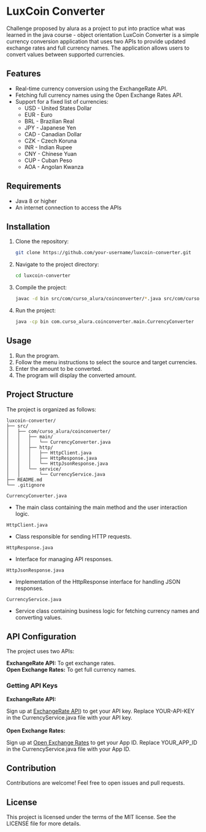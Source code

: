  # LuxCoin Converter
Challenge proposed by alura as a project to put into practice what was learned in the java course - object orientation
LuxCoin Converter is a simple currency conversion application that uses two APIs to provide updated exchange rates and full currency names. The application allows users to convert values between supported currencies.

## Features

- Real-time currency conversion using the ExchangeRate API.
- Fetching full currency names using the Open Exchange Rates API.
- Support for a fixed list of currencies:
  - USD - United States Dollar
  - EUR - Euro
  - BRL - Brazilian Real
  - JPY - Japanese Yen
  - CAD - Canadian Dollar
  - CZK - Czech Koruna
  - INR - Indian Rupee
  - CNY - Chinese Yuan
  - CUP - Cuban Peso
  - AOA - Angolan Kwanza

## Requirements

- Java 8 or higher
- An internet connection to access the APIs

## Installation

1. Clone the repository:
    ```bash
    git clone https://github.com/your-username/luxcoin-converter.git
    ```
2. Navigate to the project directory:
    ```bash
    cd luxcoin-converter
    ```
3. Compile the project:
    ```bash
    javac -d bin src/com/curso_alura/coinconverter/*.java src/com/curso_alura/coinconverter/http/*.java src/com/curso_alura/coinconverter/service/*.java
    ```
4. Run the project:
    ```bash
    java -cp bin com.curso_alura.coinconverter.main.CurrencyConverter
    ```

## Usage

1. Run the program.
2. Follow the menu instructions to select the source and target currencies.
3. Enter the amount to be converted.
4. The program will display the converted amount.

## Project Structure

The project is organized as follows:

```plaintext
luxcoin-converter/
├── src/
│   ├── com/curso_alura/coinconverter/
│   │   ├── main/
│   │   │   └── CurrencyConverter.java
│   │   ├── http/
│   │   │   ├── HttpClient.java
│   │   │   ├── HttpResponse.java
│   │   │   └── HttpJsonResponse.java
│   │   └── service/
│   │       └── CurrencyService.java
├── README.md
└── .gitignore
```

`` CurrencyConverter.java ``
- The main class containing the main method and the user interaction logic.

`` HttpClient.java ``
- Class responsible for sending HTTP requests.

`` HttpResponse.java ``
- Interface for managing API responses.

`` HttpJsonResponse.java ``
- Implementation of the HttpResponse interface for handling JSON responses.

`` CurrencyService.java ``
- Service class containing business logic for fetching currency names and converting values.

## API Configuration
 The project uses two APIs:

**ExchangeRate API:** To get exchange rates.<br/> 
**Open Exchange Rates:** To get full currency names.
### Getting API Keys
**ExchangeRate API:**

Sign up at [ExchangeRate API](https://www.exchangerate-api.com/)) to get your API key.
Replace YOUR-API-KEY in the CurrencyService.java file with your API key.<br/> 
<br/> 
**Open Exchange Rates:**

Sign up at [Open Exchange Rates](https://openexchangerates.org/) to get your App ID.
Replace YOUR_APP_ID in the CurrencyService.java file with your App ID.

## Contribution
Contributions are welcome! Feel free to open issues and pull requests.

## License
This project is licensed under the terms of the MIT license. See the LICENSE file for more details.
